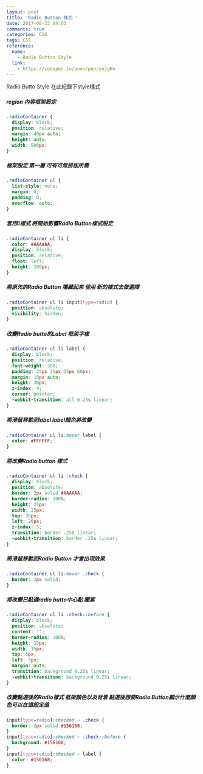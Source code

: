 ```yaml
---
layout: post
title: 'Radio Button 樣式 '
date: 2017-08-22 04:03
comments: true
categories: CSS
tags: CSS
reference:
  name:
    - Radio Button Style
  link:
    - https://codepen.io/anon/pen/yojgKo
---
```


Radio Butto Style 在此紀錄下style樣式
##### region 內容框架設定
```css
.radioContainer {
  display: block;
  position: relative;
  margin: 40px auto;
  height: auto;
  width: 500px;
}
```
##### 框架設定 第一層 可有可無排版所需
```css
.radioContainer ul {
  list-style: none;
  margin: 0;
  padding: 0;
  overflow: auto;
}
```
##### 套用li樣式 將開始影響Radio Button樣式設定
```css
.radioContainer ul li {
  color: #AAAAAA;
  display: block;
  position: relative;
  float: left;
  height: 100px;
}
```
##### 將原先的Radio Button 隱藏起來 使用 新的樣式去做選擇
```css
.radioContainer ul li input[type=radio] {
  position: absolute;
  visibility: hidden;
}
```
##### 改變Radio butto的Label 框架字樣
```css
.radioContainer ul li label {
  display: block;
  position: relative;
  font-weight: 300;
  padding: 25px 25px 25px 60px;
  margin: 10px auto;
  height: 30px;
  z-index: 9;
  cursor: pointer;
  -webkit-transition: all 0.25s linear;
}
```
##### 將滑鼠移動到label label顏色將改變
```css
.radioContainer ul li:hover label {
  color: #FFFFFF;
}
```
##### 將改變Radio button 樣式
```css
.radioContainer ul li .check {
  display: block;
  position: absolute;
  border: 2px solid #AAAAAA;
  border-radius: 100%;
  height: 25px;
  width: 25px;
  top: 30px;
  left: 20px;
  z-index: 5;
  transition: border .25s linear;
  -webkit-transition: border .25s linear;
}
```
##### 將滑鼠移動到Radio Button 才會出現效果
```css
.radioContainer ul li:hover .check {
  border: 2px solid;
}
```
##### 將改變已點選radio butto中心點 圖案
```css
.radioContainer ul li .check::before {
  display: block;
  position: absolute;
  content: '';
  border-radius: 100%;
  height: 15px;
  width: 15px;
  top: 5px;
  left: 5px;
  margin: auto;
  transition: background 0.25s linear;
  -webkit-transition: background 0.25s linear;
}
```
##### 改變點選後的Radio樣式 框架顏色以及背景 點選後想要Radio Button顯示什麼顏色可以在這設定值
```css
input[type=radio]:checked ~ .check {
  border: 2px solid #156168;
}
input[type=radio]:checked ~ .check::before {
  background: #156168;
}
input[type=radio]:checked ~ label {
  color: #156168;
}
```